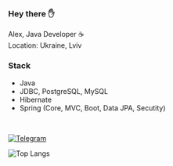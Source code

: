 <h3> Hey there ✋</h3>

Alex, Java Developer ☕️<br>
Location: Ukraine, Lviv
  
### Stack

- Java
- JDBC, PostgreSQL, MySQL
- Hibernate
- Spring (Core, MVC, Boot, Data JPA, Secutity)

<br>

[![Telegram](https://img.shields.io/badge/Telegram-blue.svg?style=flat-square&logo=telegram)](https://t.me/uzing_s)

![Top Langs](https://github-readme-stats.vercel.app/api/top-langs/?username=overpathz&layout=compact)
